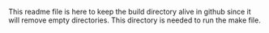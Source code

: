This readme file is here to keep the build directory alive in github since it will remove empty directories.
This directory is needed to run the make file.